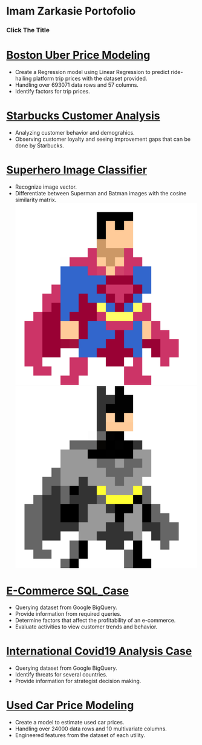 # Imam Zarkasie Portofolio


### Click The Title
# [Boston Uber Price Modeling](https://github.com/imamzarkasie/Imam_Portofolio/blob/main/Boston_Uber_Price_Modeling.ipynb)
* Create a Regression model using Linear Regression to predict ride-hailing platform trip prices with the dataset provided.
* Handling over 693071 data rows and 57 columns.
* Identify factors for trip prices.


# [Starbucks Customer Analysis](https://github.com/imamzarkasie/Imam_Portofolio/blob/main/Starbucks_Customer_Analysis.ipynb)
* Analyzing customer behavior and demograhics.
* Observing customer loyalty and seeing improvement gaps that can be done by Starbucks.


# [Superhero Image Classifier](https://github.com/imamzarkasie/Imam_Portofolio/blob/main/Superhero_Image_Classifier.ipynb)
* Recognize image vector.
* Differentiate between Superman and Batman images with the cosine similarity matrix.
![](https://github.com/imamzarkasie/Imam_Portofolio/blob/main/mar-daniel-garcia-8-bit-art-superman.jpg)
![](https://github.com/imamzarkasie/Imam_Portofolio/blob/main/mar-daniel-garcia-8-bit-art-batman.jpg)


# [E-Commerce SQL_Case](https://github.com/imamzarkasie/Imam_Portofolio/blob/main/Starbucks_Customer_Analysis.ipynb)
* Querying dataset from Google BigQuery.
* Provide information from required queries.
* Determine factors that affect the profitability of an e-commerce.
* Evaluate activities to view customer trends and behavior.


# [International Covid19 Analysis Case](https://github.com/imamzarkasie/Imam_Portofolio/blob/main/International_Covid19_Analysis_Case.ipynb)
* Querying dataset from Google BigQuery.
* Identify threats for several countries.
* Provide information for strategist decision making.


# [Used Car Price Modeling](https://github.com/imamzarkasie/Imam_Portofolio/blob/main/Used_Car_Price_Modeling.ipynb)
* Create a model to estimate used car prices.
* Handling over 24000 data rows and 10 multivariate columns.
* Engineered features from the dataset of each utility.

